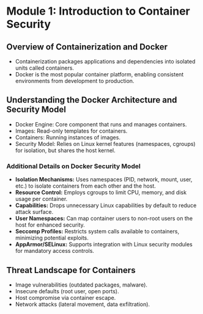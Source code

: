 # Module 1: Introduction to Container Security

## Overview of Containerization and Docker
- Containerization packages applications and dependencies into isolated units called containers.
- Docker is the most popular container platform, enabling consistent environments from development to production.

## Understanding the Docker Architecture and Security Model
- Docker Engine: Core component that runs and manages containers.
- Images: Read-only templates for containers.
- Containers: Running instances of images.
- Security Model: Relies on Linux kernel features (namespaces, cgroups) for isolation, but shares the host kernel.

### Additional Details on Docker Security Model
- **Isolation Mechanisms:** Uses namespaces (PID, network, mount, user, etc.) to isolate containers from each other and the host.
- **Resource Control:** Employs cgroups to limit CPU, memory, and disk usage per container.
- **Capabilities:** Drops unnecessary Linux capabilities by default to reduce attack surface.
- **User Namespaces:** Can map container users to non-root users on the host for enhanced security.
- **Seccomp Profiles:** Restricts system calls available to containers, minimizing potential exploits.
- **AppArmor/SELinux:** Supports integration with Linux security modules for mandatory access controls.

## Threat Landscape for Containers
- Image vulnerabilities (outdated packages, malware).
- Insecure defaults (root user, open ports).
- Host compromise via container escape.
- Network attacks (lateral movement, data exfiltration).
